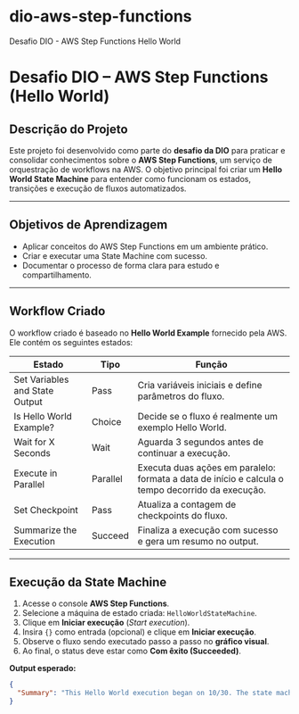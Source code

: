 # dio-aws-step-functions
Desafio DIO - AWS Step Functions Hello World
# Desafio DIO – AWS Step Functions (Hello World)

## Descrição do Projeto
Este projeto foi desenvolvido como parte do **desafio da DIO** para praticar e consolidar conhecimentos sobre o **AWS Step Functions**, um serviço de orquestração de workflows na AWS. O objetivo principal foi criar um **Hello World State Machine** para entender como funcionam os estados, transições e execução de fluxos automatizados.

---

## Objetivos de Aprendizagem
- Aplicar conceitos do AWS Step Functions em um ambiente prático.
- Criar e executar uma State Machine com sucesso.
- Documentar o processo de forma clara para estudo e compartilhamento.

---

## Workflow Criado

O workflow criado é baseado no **Hello World Example** fornecido pela AWS. Ele contém os seguintes estados:

| Estado | Tipo | Função |
|--------|------|--------|
| Set Variables and State Output | Pass | Cria variáveis iniciais e define parâmetros do fluxo. |
| Is Hello World Example? | Choice | Decide se o fluxo é realmente um exemplo Hello World. |
| Wait for X Seconds | Wait | Aguarda 3 segundos antes de continuar a execução. |
| Execute in Parallel | Parallel | Executa duas ações em paralelo: formata a data de início e calcula o tempo decorrido da execução. |
| Set Checkpoint | Pass | Atualiza a contagem de checkpoints do fluxo. |
| Summarize the Execution | Succeed | Finaliza a execução com sucesso e gera um resumo no output. |

---

## Execução da State Machine

1. Acesse o console **AWS Step Functions**.
2. Selecione a máquina de estado criada: `HelloWorldStateMachine`.
3. Clique em **Iniciar execução** (*Start execution*).
4. Insira `{}` como entrada (opcional) e clique em **Iniciar execução**.
5. Observe o fluxo sendo executado passo a passo no **gráfico visual**.
6. Ao final, o status deve estar como **Com êxito (Succeeded)**.

**Output esperado:**
```json
{
  "Summary": "This Hello World execution began on 10/30. The state machine ran for 3 seconds before the snapshot was taken, passing through 2 checkpoints, and has successfully completed."
}
